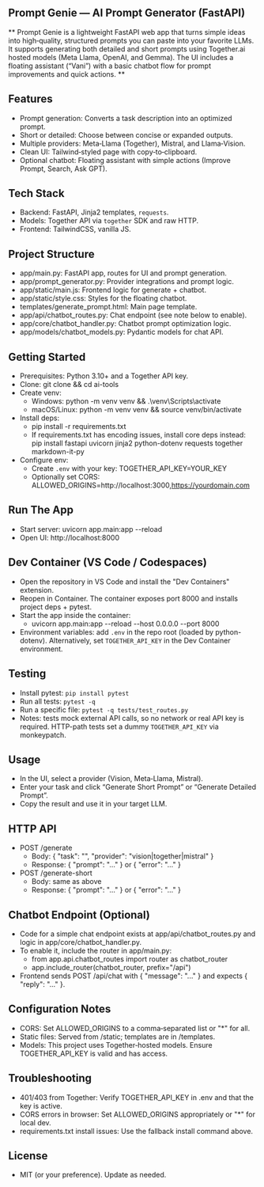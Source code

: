 ## Prompt Genie — AI Prompt Generator (FastAPI)

** Prompt Genie is a lightweight FastAPI web app that turns simple ideas into high‑quality, structured prompts you can paste into your favorite LLMs. It supports generating both detailed and short prompts using Together.ai hosted models (Meta Llama, OpenAI, and Gemma). The UI includes a floating assistant (“Vani”) with a basic chatbot flow for prompt improvements and quick actions. ** 

## Features
- Prompt generation: Converts a task description into an optimized prompt.
- Short or detailed: Choose between concise or expanded outputs.
- Multiple providers: Meta‑Llama (Together), Mistral, and Llama‑Vision.
- Clean UI: Tailwind‑styled page with copy‑to‑clipboard.
- Optional chatbot: Floating assistant with simple actions (Improve Prompt, Search, Ask GPT).

## Tech Stack
- Backend: FastAPI, Jinja2 templates, `requests`.
- Models: Together API via `together` SDK and raw HTTP.
- Frontend: TailwindCSS, vanilla JS.

## Project Structure
- app/main.py: FastAPI app, routes for UI and prompt generation.
- app/prompt_generator.py: Provider integrations and prompt logic.
- app/static/main.js: Frontend logic for generate + chatbot.
- app/static/style.css: Styles for the floating chatbot.
- templates/generate_prompt.html: Main page template.
- app/api/chatbot_routes.py: Chat endpoint (see note below to enable).
- app/core/chatbot_handler.py: Chatbot prompt optimization logic.
- app/models/chatbot_models.py: Pydantic models for chat API.

## Getting Started
- Prerequisites: Python 3.10+ and a Together API key.
- Clone: git clone <your-repo-url> && cd ai-tools
- Create venv:
  - Windows: python -m venv venv && .\venv\Scripts\activate
  - macOS/Linux: python -m venv venv && source venv/bin/activate
- Install deps:
  - pip install -r requirements.txt
  - If requirements.txt has encoding issues, install core deps instead: pip install fastapi uvicorn jinja2 python-dotenv requests together markdown-it-py
- Configure env:
  - Create `.env` with your key: TOGETHER_API_KEY=YOUR_KEY
  - Optionally set CORS: ALLOWED_ORIGINS=http://localhost:3000,https://yourdomain.com

## Run The App
- Start server: uvicorn app.main:app --reload
- Open UI: http://localhost:8000

## Dev Container (VS Code / Codespaces)
- Open the repository in VS Code and install the "Dev Containers" extension.
- Reopen in Container. The container exposes port 8000 and installs project deps + pytest.
- Start the app inside the container:
  - uvicorn app.main:app --reload --host 0.0.0.0 --port 8000
- Environment variables: add `.env` in the repo root (loaded by python-dotenv). Alternatively, set `TOGETHER_API_KEY` in the Dev Container environment.

## Testing
- Install pytest: `pip install pytest`
- Run all tests: `pytest -q`
- Run a specific file: `pytest -q tests/test_routes.py`
- Notes: tests mock external API calls, so no network or real API key is required. HTTP-path tests set a dummy `TOGETHER_API_KEY` via monkeypatch.

## Usage
- In the UI, select a provider (Vision, Meta‑Llama, Mistral).
- Enter your task and click “Generate Short Prompt” or “Generate Detailed Prompt”.
- Copy the result and use it in your target LLM.

## HTTP API
- POST /generate
  - Body: { "task": "<your task>", "provider": "vision|together|mistral" }
  - Response: { "prompt": "..." } or { "error": "..." }
- POST /generate-short
  - Body: same as above
  - Response: { "prompt": "..." } or { "error": "..." }

## Chatbot Endpoint (Optional)
- Code for a simple chat endpoint exists at app/api/chatbot_routes.py and logic in app/core/chatbot_handler.py.
- To enable it, include the router in app/main.py:
  - from app.api.chatbot_routes import router as chatbot_router
  - app.include_router(chatbot_router, prefix="/api")
- Frontend sends POST /api/chat with { "message": "..." } and expects { "reply": "..." }.

## Configuration Notes
- CORS: Set ALLOWED_ORIGINS to a comma‑separated list or "*" for all.
- Static files: Served from /static; templates are in /templates.
- Models: This project uses Together‑hosted models. Ensure TOGETHER_API_KEY is valid and has access.

## Troubleshooting
- 401/403 from Together: Verify TOGETHER_API_KEY in .env and that the key is active.
- CORS errors in browser: Set ALLOWED_ORIGINS appropriately or "*" for local dev.
- requirements.txt install issues: Use the fallback install command above.

## License
- MIT (or your preference). Update as needed.

